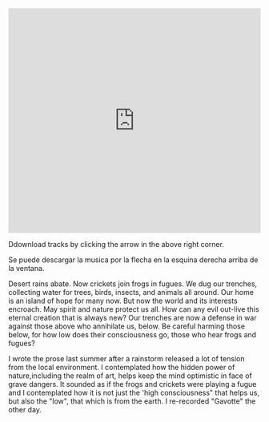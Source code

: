 <iframe width="100%" height="450" scrolling="no" frameborder="no" src="https://w.soundcloud.com/player/?url=https%3A//api.soundcloud.com/tracks/303855508&amp;auto_play=false&amp;hide_related=false&amp;show_comments=true&amp;show_user=true&amp;show_reposts=false&amp;visual=true"></iframe>


Ddownload tracks by clicking the arrow in the above right corner.

Se puede descargar la musica por la flecha en la esquina derecha arriba de la ventana.

Desert rains abate. Now crickets join frogs in fugues.
We dug our trenches, collecting water for trees,
birds, insects, and animals all around.
Our home is an island of hope for many now.
But now the world and its interests encroach.
May spirit and nature protect us all.
How can any evil out-live this eternal creation that is always new?
Our trenches are now a defense in war
against those above who annihilate us, below.
Be careful harming those below, for how low does their consciousness go,
those who hear frogs and fugues?


I wrote the prose last summer after a rainstorm released a lot of tension from the local environment. I contemplated how the hidden power of nature,including the realm of art, helps keep the mind optimistic in face of grave dangers. It sounded as if the frogs and crickets were playing a fugue and I contemplated how it is not just the 'high consciousness" that helps us, but also the "low", that which is from the earth. I re-recorded "Gavotte" the other day.
